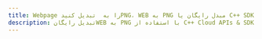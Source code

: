 ---title: Webpage را به  تبدیل کنیدPNG، WEB به PNG مبدل رایگان یا C++ SDKdescription: تبدیل رایگانWEB به PNG با استفاده از C++ Cloud APIs & SDK همچنین اسناد PDF را در Cloud ایجاد، ویرایش و رندر کنید.---